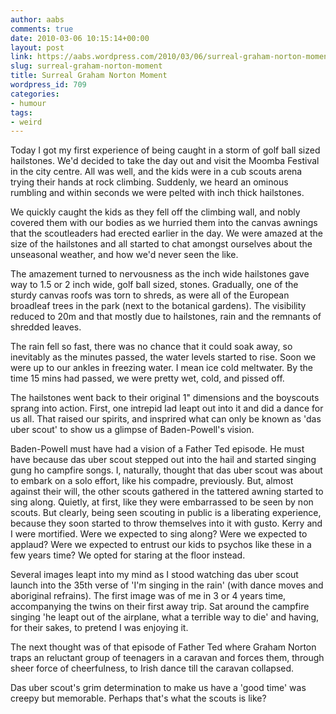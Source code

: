 ```yaml
---
author: aabs
comments: true
date: 2010-03-06 10:15:14+00:00
layout: post
link: https://aabs.wordpress.com/2010/03/06/surreal-graham-norton-moment/
slug: surreal-graham-norton-moment
title: Surreal Graham Norton Moment
wordpress_id: 709
categories:
- humour
tags:
- weird
---
```


Today I got my first experience of being caught in a storm of golf ball sized hailstones. We'd decided to take the day out and visit the Moomba Festival in the city centre. All was well, and the kids were in a cub scouts arena trying their hands at rock climbing. Suddenly, we heard an ominous rumbling and within seconds we were pelted with inch thick hailstones.

We quickly caught the kids as they fell off the climbing wall, and nobly covered them with our bodies as we hurried them into the canvas awnings that the scoutleaders had erected earlier in the day. We were amazed at the size of the hailstones and all started to chat amongst ourselves about the unseasonal weather, and how we'd never seen the like.

The amazement turned to nervousness as the inch wide hailstones gave way to 1.5 or 2 inch wide, golf ball sized, stones. Gradually, one of the sturdy canvas roofs was torn to shreds, as were all of the European broadleaf trees in the park (next to the botanical gardens).  The visibility reduced to 20m and that mostly due to hailstones, rain and the remnants of shredded leaves.

The rain fell so fast, there was no chance that it could soak away, so inevitably as the minutes passed, the water levels started to rise. Soon we were up to our ankles in freezing water. I mean ice cold meltwater. By the time 15 mins had passed, we were pretty wet, cold, and pissed off.

The hailstones went back to their original 1" dimensions and the boyscouts sprang into action. First, one intrepid lad leapt out into it and did a dance for us all. That raised our spirits, and insprired what can only be known as 'das uber scout' to show us a glimpse of Baden-Powell's vision.

Baden-Powell must have had a vision of a Father Ted episode. He must have because das uber scout stepped out into the hail and started singing gung ho campfire songs. I, naturally, thought that das uber scout was about to embark on a solo effort, like his compadre, previously. But, almost against their will, the other scouts gathered in the tattered awning started to sing along. Quietly, at first, like they were embarrassed to be seen by non scouts. But clearly, being seen scouting in public is a liberating experience, because they soon started to throw themselves into it with gusto. Kerry and I were mortified. Were we expected to sing along? Were we expected to applaud? Were we expected to entrust our kids to psychos like these in a few years time? We opted for staring at the floor instead.

Several images leapt into my mind as I stood watching das uber scout launch into the 35th verse of 'I'm singing in the rain' (with dance moves and aboriginal refrains). The first image was of me in 3 or 4 years time, accompanying the twins on their first away trip. Sat around the campfire singing 'he leapt out of the airplane, what a terrible way to die' and having, for their sakes, to pretend I was enjoying it.

The next thought was of that episode of Father Ted where Graham Norton traps an reluctant group of teenagers in a caravan and forces them, through sheer force of cheerfulness, to Irish dance till the caravan collapsed.

Das uber scout's grim determination to make us have a 'good time' was creepy but memorable. Perhaps that's what the scouts is like?

   
